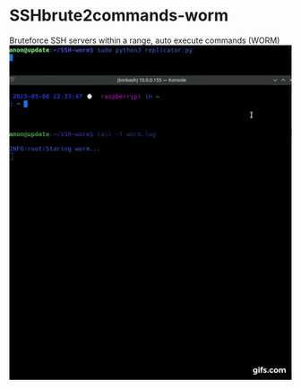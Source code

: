 # SSHbrute2commands-worm
Bruteforce SSH servers within a range, auto execute commands (WORM)
![](https://github.com/MBHudson/SSHbrute2commands-worm/blob/main/gif.gif)
